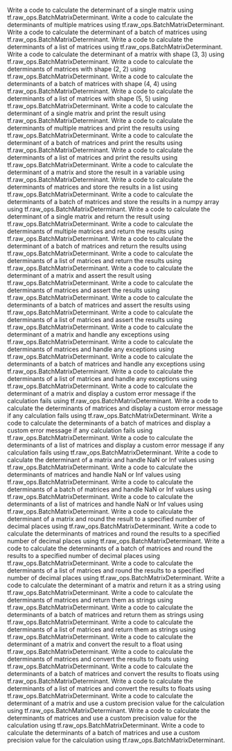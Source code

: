 Write a code to calculate the determinant of a single matrix using tf.raw_ops.BatchMatrixDeterminant.
Write a code to calculate the determinants of multiple matrices using tf.raw_ops.BatchMatrixDeterminant.
Write a code to calculate the determinant of a batch of matrices using tf.raw_ops.BatchMatrixDeterminant.
Write a code to calculate the determinants of a list of matrices using tf.raw_ops.BatchMatrixDeterminant.
Write a code to calculate the determinant of a matrix with shape (3, 3) using tf.raw_ops.BatchMatrixDeterminant.
Write a code to calculate the determinants of matrices with shape (2, 2) using tf.raw_ops.BatchMatrixDeterminant.
Write a code to calculate the determinants of a batch of matrices with shape (4, 4) using tf.raw_ops.BatchMatrixDeterminant.
Write a code to calculate the determinants of a list of matrices with shape (5, 5) using tf.raw_ops.BatchMatrixDeterminant.
Write a code to calculate the determinant of a single matrix and print the result using tf.raw_ops.BatchMatrixDeterminant.
Write a code to calculate the determinants of multiple matrices and print the results using tf.raw_ops.BatchMatrixDeterminant.
Write a code to calculate the determinant of a batch of matrices and print the results using tf.raw_ops.BatchMatrixDeterminant.
Write a code to calculate the determinants of a list of matrices and print the results using tf.raw_ops.BatchMatrixDeterminant.
Write a code to calculate the determinant of a matrix and store the result in a variable using tf.raw_ops.BatchMatrixDeterminant.
Write a code to calculate the determinants of matrices and store the results in a list using tf.raw_ops.BatchMatrixDeterminant.
Write a code to calculate the determinants of a batch of matrices and store the results in a numpy array using tf.raw_ops.BatchMatrixDeterminant.
Write a code to calculate the determinant of a single matrix and return the result using tf.raw_ops.BatchMatrixDeterminant.
Write a code to calculate the determinants of multiple matrices and return the results using tf.raw_ops.BatchMatrixDeterminant.
Write a code to calculate the determinant of a batch of matrices and return the results using tf.raw_ops.BatchMatrixDeterminant.
Write a code to calculate the determinants of a list of matrices and return the results using tf.raw_ops.BatchMatrixDeterminant.
Write a code to calculate the determinant of a matrix and assert the result using tf.raw_ops.BatchMatrixDeterminant.
Write a code to calculate the determinants of matrices and assert the results using tf.raw_ops.BatchMatrixDeterminant.
Write a code to calculate the determinants of a batch of matrices and assert the results using tf.raw_ops.BatchMatrixDeterminant.
Write a code to calculate the determinants of a list of matrices and assert the results using tf.raw_ops.BatchMatrixDeterminant.
Write a code to calculate the determinant of a matrix and handle any exceptions using tf.raw_ops.BatchMatrixDeterminant.
Write a code to calculate the determinants of matrices and handle any exceptions using tf.raw_ops.BatchMatrixDeterminant.
Write a code to calculate the determinants of a batch of matrices and handle any exceptions using tf.raw_ops.BatchMatrixDeterminant.
Write a code to calculate the determinants of a list of matrices and handle any exceptions using tf.raw_ops.BatchMatrixDeterminant.
Write a code to calculate the determinant of a matrix and display a custom error message if the calculation fails using tf.raw_ops.BatchMatrixDeterminant.
Write a code to calculate the determinants of matrices and display a custom error message if any calculation fails using tf.raw_ops.BatchMatrixDeterminant.
Write a code to calculate the determinants of a batch of matrices and display a custom error message if any calculation fails using tf.raw_ops.BatchMatrixDeterminant.
Write a code to calculate the determinants of a list of matrices and display a custom error message if any calculation fails using tf.raw_ops.BatchMatrixDeterminant.
Write a code to calculate the determinant of a matrix and handle NaN or Inf values using tf.raw_ops.BatchMatrixDeterminant.
Write a code to calculate the determinants of matrices and handle NaN or Inf values using tf.raw_ops.BatchMatrixDeterminant.
Write a code to calculate the determinants of a batch of matrices and handle NaN or Inf values using tf.raw_ops.BatchMatrixDeterminant.
Write a code to calculate the determinants of a list of matrices and handle NaN or Inf values using tf.raw_ops.BatchMatrixDeterminant.
Write a code to calculate the determinant of a matrix and round the result to a specified number of decimal places using tf.raw_ops.BatchMatrixDeterminant.
Write a code to calculate the determinants of matrices and round the results to a specified number of decimal places using tf.raw_ops.BatchMatrixDeterminant.
Write a code to calculate the determinants of a batch of matrices and round the results to a specified number of decimal places using tf.raw_ops.BatchMatrixDeterminant.
Write a code to calculate the determinants of a list of matrices and round the results to a specified number of decimal places using tf.raw_ops.BatchMatrixDeterminant.
Write a code to calculate the determinant of a matrix and return it as a string using tf.raw_ops.BatchMatrixDeterminant.
Write a code to calculate the determinants of matrices and return them as strings using tf.raw_ops.BatchMatrixDeterminant.
Write a code to calculate the determinants of a batch of matrices and return them as strings using tf.raw_ops.BatchMatrixDeterminant.
Write a code to calculate the determinants of a list of matrices and return them as strings using tf.raw_ops.BatchMatrixDeterminant.
Write a code to calculate the determinant of a matrix and convert the result to a float using tf.raw_ops.BatchMatrixDeterminant.
Write a code to calculate the determinants of matrices and convert the results to floats using tf.raw_ops.BatchMatrixDeterminant.
Write a code to calculate the determinants of a batch of matrices and convert the results to floats using tf.raw_ops.BatchMatrixDeterminant.
Write a code to calculate the determinants of a list of matrices and convert the results to floats using tf.raw_ops.BatchMatrixDeterminant.
Write a code to calculate the determinant of a matrix and use a custom precision value for the calculation using tf.raw_ops.BatchMatrixDeterminant.
Write a code to calculate the determinants of matrices and use a custom precision value for the calculation using tf.raw_ops.BatchMatrixDeterminant.
Write a code to calculate the determinants of a batch of matrices and use a custom precision value for the calculation using tf.raw_ops.BatchMatrixDeterminant.